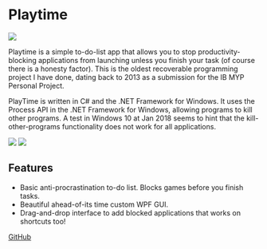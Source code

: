 # Playtime

![](/media/projects/playtime/playtime-in-action.gif)

Playtime is a simple to-do-list app that allows you to stop productivity-blocking applications from launching unless you finish your task (of course there is a honesty factor). This is the oldest recoverable programming project I have done, dating back to 2013 as a submission for the IB MYP Personal Project.
 
PlayTime is written in C# and the .NET Framework for Windows. It uses the Process API in the .NET Framework for Windows, allowing programs to kill other programs. A test in Windows 10 at Jan 2018 seems to hint that the kill-other-programs functionality does not work for all applications. 

![](/media/projects/playtime/playtime-main-screen.png)
![](/media/projects/playtime/playtime-block-screen.png)

## Features

- Basic anti-procrastination to-do list. Blocks games before you finish tasks.
- Beautiful ahead-of-its time custom WPF GUI.
- Drag-and-drop interface to add blocked applications that works on shortcuts too!

[GitHub](https://github.com/naufik/playtime)
